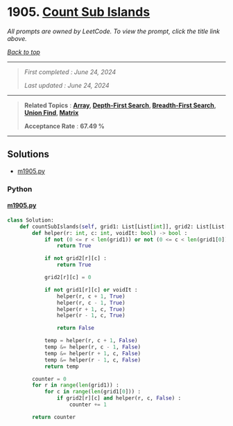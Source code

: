 # 1905. [Count Sub Islands](<https://leetcode.com/problems/count-sub-islands>)

*All prompts are owned by LeetCode. To view the prompt, click the title link above.*

*[Back to top](<../README.md>)*

------

> *First completed : June 24, 2024*
>
> *Last updated : June 24, 2024*

------

> **Related Topics** : **[Array](<by_topic/Array.md>), [Depth-First Search](<by_topic/Depth-First Search.md>), [Breadth-First Search](<by_topic/Breadth-First Search.md>), [Union Find](<by_topic/Union Find.md>), [Matrix](<by_topic/Matrix.md>)**
>
> **Acceptance Rate** : **67.49 %**

------

## Solutions

- [m1905.py](<../my-submissions/m1905.py>)
### Python
#### [m1905.py](<../my-submissions/m1905.py>)
```Python
class Solution:
    def countSubIslands(self, grid1: List[List[int]], grid2: List[List[int]]) -> int:
        def helper(r: int, c: int, voidIt: bool) -> bool :
            if not (0 <= r < len(grid1)) or not (0 <= c < len(grid1[0])) :
                return True

            if not grid2[r][c] :
                return True

            grid2[r][c] = 0

            if not grid1[r][c] or voidIt :
                helper(r, c + 1, True)
                helper(r, c - 1, True)
                helper(r + 1, c, True)
                helper(r - 1, c, True)

                return False

            temp = helper(r, c + 1, False) 
            temp &= helper(r, c - 1, False)
            temp &= helper(r + 1, c, False)
            temp &= helper(r - 1, c, False)
            return temp 

        counter = 0
        for r in range(len(grid1)) :
            for c in range(len(grid1[0])) :
                if grid2[r][c] and helper(r, c, False) :
                    counter += 1

        return counter
```

